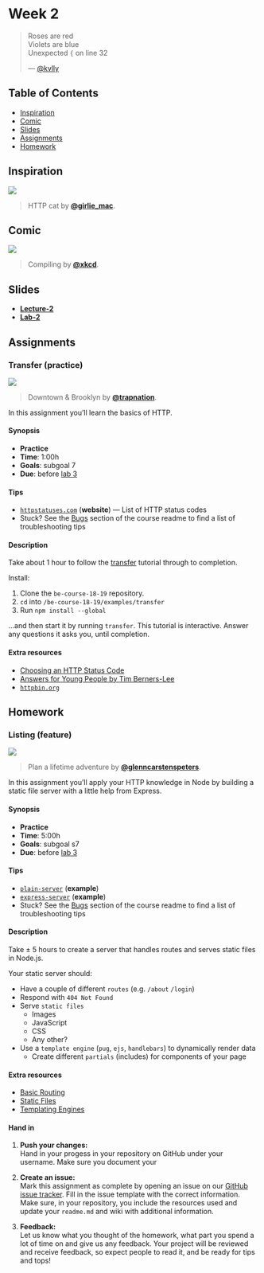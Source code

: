 # Week 2

> Roses are red\
> Violets are blue\
> Unexpected `{` on line 32
>
> — [@kvlly](https://twitter.com/kvlly/status/959827106384490496)

## Table of Contents

*   [Inspiration](#inspiration)
*   [Comic](#comic)
*   [Slides](#slides)
*   [Assignments](#assignments)
*   [Homework](#homework)

## Inspiration

[![][inspiration-cover]][inspiration-link]

> HTTP cat by [**@girlie_mac**][inspiration-author].

## Comic

[![][comic-cover]][comic-link]

> Compiling by [**@xkcd**][comic-author].

## Slides
*   [**Lecture-2**][slides-lecture]
*   [**Lab-2**][slides-lab]

## Assignments

### Transfer (practice)

[![][transfer-cover]][transfer-cover-source]

> Downtown & Brooklyn by [**@trapnation**][transfer-cover-author].

In this assignment you’ll learn the basics of HTTP.

#### Synopsis

*   **Practice**
*   **Time**: 1:00h
*   **Goals**: subgoal 7
*   **Due**: before [lab 3][w3lab]

#### Tips

*   [`httpstatuses.com`](https://httpstatuses.com)
    (**website**) — List of HTTP status codes
*   Stuck?  See the [Bugs][] section of the course readme to find a list of
    troubleshooting tips

#### Description

Take about 1 hour to follow the [transfer][] tutorial through to completion.

Install:

1. Clone the `be-course-18-19` repository.
2. `cd` into `/be-course-18-19/examples/transfer`
3. Run `npm install --global`

…and then start it by running `transfer`.
This tutorial is interactive.
Answer any questions it asks you, until completion.

#### Extra resources

*   [Choosing an HTTP Status Code](http://racksburg.com/choosing-an-http-status-code/)
*   [Answers for Young People by Tim Berners-Lee](https://www.w3.org/People/Berners-Lee/Kids.html)
*   [`httpbin.org`](https://httpbin.org)

## Homework

### Listing (feature)

[![][listing-cover]][listing-cover-source]

> Plan a lifetime adventure by [**@glenncarstenspeters**][listing-cover-author].

In this assignment you’ll apply your HTTP knowledge in Node by building a static
file server with a little help from Express.

#### Synopsis

*   **Practice**
*   **Time**: 5:00h
*   **Goals**: subgoal s7
*   **Due**: before [lab 3][w3lab]

#### Tips

*   [`plain-server`](examples/plain-server)
    (**example**)
*   [`express-server`](examples/express-server)
    (**example**)
*   Stuck?  See the [Bugs][] section of the course readme to find a list of
    troubleshooting tips

#### Description

Take ± 5 hours to create a server that handles routes and serves static files in Node.js.

Your static server should:

*   Have a couple of different `routes` (e.g. `/about` `/login`)
*   Respond with `404 Not Found`
*   Serve `static files`
    * Images
    * JavaScript
    * CSS
    * Any other?
*   Use a `template engine` (`pug`, `ejs`, `handlebars`) to dynamically render data
    * Create different `partials` (includes) for components of your page

#### Extra resources

*   [Basic Routing](https://expressjs.com/en/starter/basic-routing.html)
*   [Static Files](https://expressjs.com/en/starter/static-files.html)
*   [Templating Engines](https://expressjs.com/en/guide/using-template-engines.html)


#### Hand in

1. **Push your changes:**  
Hand in your progess in your repository on GitHub under your username. Make sure you document your

1. **Create an issue:**  
Mark this assignment as complete by opening an issue on our [GitHub issue tracker][issues]. Fill in the issue template with the correct information. Make sure, in your repository, you include the resources used and update your `readme.md` and wiki with additional information.

3. **Feedback:**  
Let us know what you thought of the homework, what part you spend a lot of time on and give us any feedback. Your project will be reviewed and receive feedback, so expect people to read it, and be ready for tips and tops!



[bugs]: readme.md#communication

[inspiration-cover]: https://http.cat/403

[inspiration-link]: https://http.cat

[inspiration-author]: https://twitter.com/girlie_mac

[comic-cover]: https://imgs.xkcd.com/comics/tech_support_cheat_sheet.png

[comic-link]: https://xkcd.com/627/

[comic-author]: https://xkcd.com

[slides-lecture]: https://docs.google.com/presentation/d/1uT6CVMdNig-I9oSwEHI-QiadINH96HYyRC-BIIPxhSI/edit?usp=sharing

[slides-lab]: https://docs.google.com/presentation/d/1DM7uDHM47PPvr3qjULJF-9qeP8StxW-BS8sSZWMLzYQ/edit?usp=sharing

[w3lab]: week-3.md

[w1a]: week-1.md#assignments

[issues]: https://github.com/cmda-bt/be-course-18-19/issues/new/choose

[transfer]: https://github.com/cmda-be/transfer

[transfer-cover]: assets/images/transfer.jpg

[transfer-cover-source]: https://unsplash.com/photos/XAqaeyzj3NM

[transfer-cover-author]: https://unsplash.com/@trapnation

[listing-cover]: assets/images/listing.jpg

[listing-cover-source]: https://unsplash.com/photos/RLw-UC03Gwc

[listing-cover-author]: https://unsplash.com/@glenncarstenspeters

[mime-types]: https://www.npmjs.com/package/mime-types